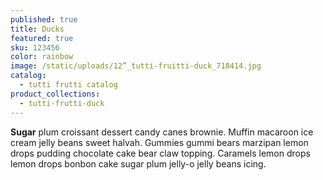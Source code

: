 ```yaml
---
published: true
title: Ducks
featured: true
sku: 123456
color: rainbow
image: /static/uploads/12”_tutti-fruitti-duck_718414.jpg
catalog:
  - tutti frutti catalog
product_collections:
  - tutti-frutti-duck
---
```

**Sugar** plum croissant dessert candy canes brownie. Muffin macaroon ice cream jelly beans sweet halvah. Gummies gummi bears marzipan lemon drops pudding chocolate cake bear claw topping. Caramels lemon drops lemon drops bonbon cake sugar plum jelly-o jelly beans icing.
